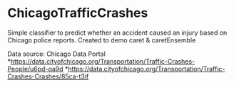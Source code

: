 # ChicagoTrafficCrashes
Simple classifier to predict whether an accident caused an injury based on Chicago police reports.  Created to demo caret &amp; caretEnsemble

Data source: Chicago Data Portal 
  *https://data.cityofchicago.org/Transportation/Traffic-Crashes-People/u6pd-qa9d
  *https://data.cityofchicago.org/Transportation/Traffic-Crashes-Crashes/85ca-t3if
